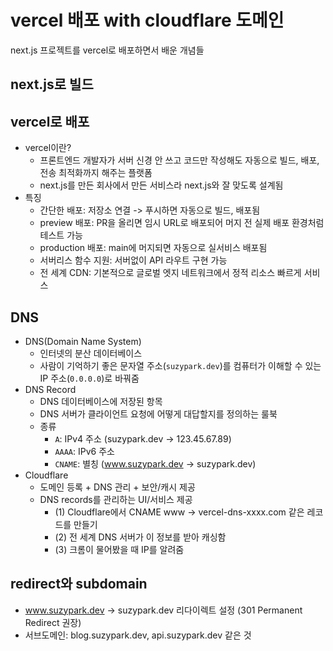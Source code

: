 # vercel 배포 with cloudflare 도메인

next.js 프로젝트를 vercel로 배포하면서 배운 개념들

## next.js로 빌드

## vercel로 배포

- vercel이란?
  - 프론트엔드 개발자가 서버 신경 안 쓰고 코드만 작성해도 자동으로 빌드, 배포, 전송 최적화까지 해주는 플랫폼
  - next.js를 만든 회사에서 만든 서비스라 next.js와 잘 맞도록 설계됨
- 특징
  - 간단한 배포: 저장소 연결 -> 푸시하면 자동으로 빌드, 배포됨
  - preview 배포: PR을 올리면 임시 URL로 배포되어 머지 전 실제 배포 환경처럼 테스트 가능
  - production 배포: main에 머지되면 자동으로 실서비스 배포됨
  - 서버리스 함수 지원: 서버없이 API 라우트 구현 가능
  - 전 세계 CDN: 기본적으로 글로벌 엣지 네트워크에서 정적 리소스 빠르게 서비스

## DNS

- DNS(Domain Name System)
  - 인터넷의 분산 데이터베이스
  - 사람이 기억하기 좋은 문자열 주소(`suzypark.dev`)를 컴퓨터가 이해할 수 있는 IP 주소(`0.0.0.0`)로 바꿔줌
- DNS Record
  - DNS 데이터베이스에 저장된 항목
  - DNS 서버가 클라이언트 요청에 어떻게 대답할지를 정의하는 룰북
  - 종류
    - `A`: IPv4 주소 (suzypark.dev → 123.45.67.89)
    - `AAAA`: IPv6 주소
    - `CNAME`: 별칭 (www.suzypark.dev → suzypark.dev)
- Cloudflare
  - 도메인 등록 + DNS 관리 + 보안/캐시 제공
  - DNS records를 관리하는 UI/서비스 제공
    - (1) Cloudflare에서 CNAME www → vercel-dns-xxxx.com 같은 레코드를 만들기
    - (2) 전 세계 DNS 서버가 이 정보를 받아 캐싱함
    - (3) 크롬이 물어봤을 때 IP를 알려줌

## redirect와 subdomain

- www.suzypark.dev → suzypark.dev 리다이렉트 설정 (301 Permanent Redirect 권장)
- 서브도메인: blog.suzypark.dev, api.suzypark.dev 같은 것
